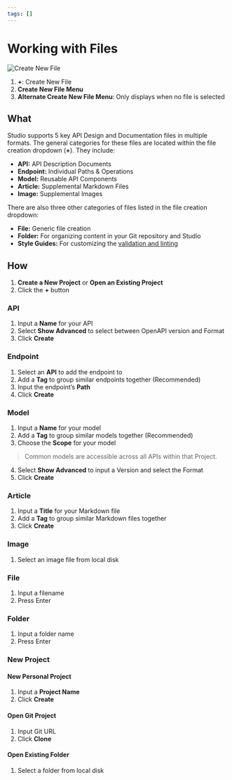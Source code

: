 ```yaml
---
tags: []
---
```


# Working with Files

![Create New File](../../assets/images/create-file.png)

1. **+**: Create New File
2. **Create New File Menu**
3. **Alternate Create New File Menu**: Only displays when no file is selected

## What

Studio supports 5 key API Design and Documentation files in multiple formats. The general categories for these files are located within the file creation dropdown (**+**). They include:

- **API:** API Description Documents
- **Endpoint:** Individual Paths & Operations
- **Model:** Reusable API Components
- **Article:** Supplemental Markdown Files
- **Image:** Supplemental Images

There are also three other categories of files listed in the file creation dropdown:

- **File:** Generic file creation
- **Folder:** For organizing content in your Git repository and Studio
- **Style Guides:** For customizing the [validation and linting](../Design-and-Modeling/08-validation-style-guide.md)

## How

1. **Create a New Project** or **Open an Existing Project**
2. Click the **+** button

### API

1. Input a **Name** for your API
2. Select **Show Advanced** to select between OpenAPI version and Format
3. Click **Create**

### Endpoint

1. Select an **API** to add the endpoint to
2. Add a **Tag** to group similar endpoints together (Recommended)
3. Input the endpoint’s **Path**
4. Click **Create**

### Model

1. Input a **Name** for your model
2. Add a **Tag** to group similar models together (Recommended)
3. Choose the **Scope** for your model

> Common models are accessible across all APIs within that Project.

4. Select **Show Advanced** to input a Version and select the Format
5. Click **Create**

### Article

1. Input a **Title** for your Markdown file
2. Add a **Tag** to group similar Markdown files together
3. Click **Create**

### Image

1. Select an image file from local disk

### File

1. Input a filename
2. Press Enter

### Folder

1. Input a folder name
2. Press Enter

### New Project

#### New Personal Project

1. Input a **Project Name**
2. Click **Create**

#### Open Git Project

1. Input Git URL
2. Click **Clone**

#### Open Existing Folder

1. Select a folder from local disk
